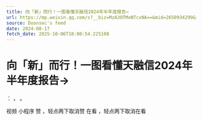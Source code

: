 ```yaml
---
title: 向「新」而行！一图看懂天融信2024年半年度报告→
url: https://mp.weixin.qq.com/s?__biz=MzA3OTMxNTcxNA==&mid=2650934299&idx=1&sn=b774f568db3675be8b46cc492f741752
source: Doonsec's feed
date: 2024-08-17
fetch_date: 2025-10-06T18:00:54.225108
---
```


# 向「新」而行！一图看懂天融信2024年半年度报告→

：
，
。

视频
小程序
赞
，轻点两下取消赞
在看
，轻点两下取消在看